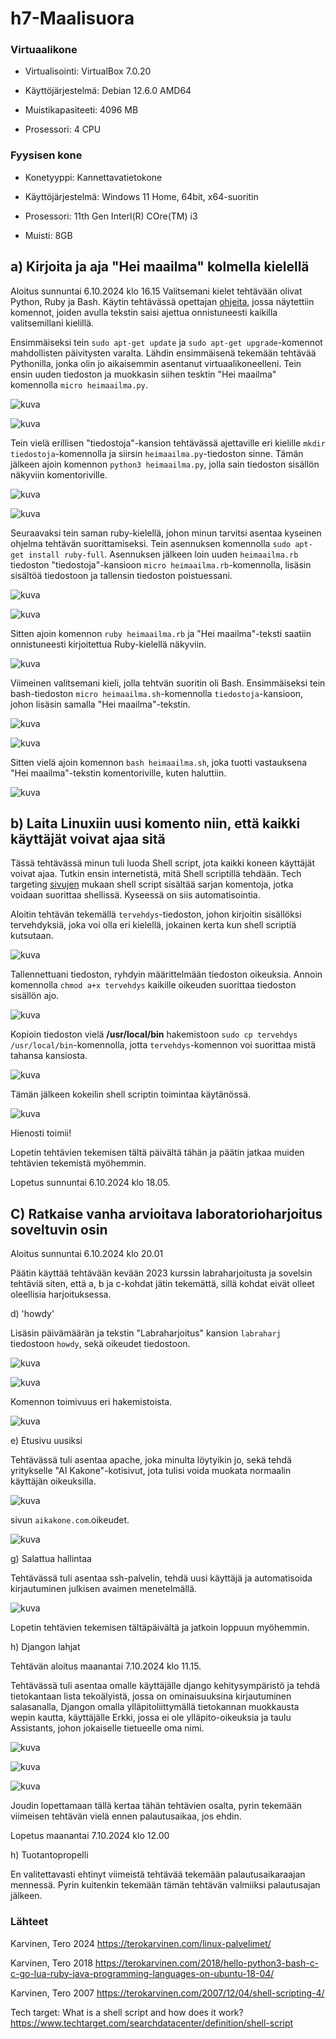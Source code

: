 # h7-Maalisuora

### Virtuaalikone

- Virtualisointi: VirtualBox 7.0.20

- Käyttöjärjestelmä: Debian 12.6.0 AMD64

- Muistikapasiteeti: 4096 MB

- Prosessori: 4 CPU

### Fyysisen kone

- Konetyyppi: Kannettavatietokone

- Käyttöjärjestelmä: Windows 11 Home, 64bit, x64-suoritin

- Prosessori: 11th Gen Interl(R) COre(TM) i3

- Muisti: 8GB

## a) Kirjoita ja aja "Hei maailma" kolmella kielellä

Aloitus sunnuntai 6.10.2024 klo 16.15
Valitsemani kielet tehtävään olivat Python, Ruby ja Bash. Käytin tehtävässä opettajan [ohjeita](https://terokarvinen.com/2018/hello-python3-bash-c-c-go-lua-ruby-java-programming-languages-on-ubuntu-18-04/), jossa näytettiin komennot, joiden avulla tekstin saisi ajettua onnistuneesti kaikilla valitsemillani kielillä.

Ensimmäiseksi tein `sudo apt-get update` ja `sudo apt-get upgrade`-komennot mahdollisten päivitysten varalta. Lähdin ensimmäisenä tekemään tehtävää Pythonilla, jonka olin jo aikaisemmin asentanut virtuaalikoneelleni. Tein ensin uuden tiedoston ja muokkasin siihen tesktin "Hei maailma" komennolla `micro heimaailma.py`.

![kuva](https://github.com/user-attachments/assets/b92c0205-9f24-42b3-9f69-0adc49e1473c)

![kuva](https://github.com/user-attachments/assets/6c6a5c51-7db8-4b3e-8959-2c78971909ef)

Tein vielä erillisen "tiedostoja"-kansion tehtävässä ajettaville eri kielille `mkdir tiedostoja`-komennolla ja siirsin `heimaailma.py`-tiedoston sinne. Tämän jälkeen ajoin komennon `python3 heimaailma.py`, jolla sain tiedoston sisällön näkyviin komentoriville.

![kuva](https://github.com/user-attachments/assets/a9e0b837-10fa-4e27-bc28-f4168c3b7aa1)

![kuva](https://github.com/user-attachments/assets/49741b03-5cba-4440-add5-917c147537fd)

Seuraavaksi tein saman ruby-kielellä, johon minun tarvitsi asentaa kyseinen ohjelma tehtävän suorittamiseksi. Tein asennuksen komennolla `sudo apt-get install ruby-full`. Asennuksen jälkeen loin uuden `heimaailma.rb` tiedoston "tiedostoja"-kansioon `micro heimaailma.rb`-komennolla, lisäsin sisältöä tiedostoon ja tallensin tiedoston poistuessani. 

![kuva](https://github.com/user-attachments/assets/517ec3ea-1b2c-4cf8-ad28-d6ceb8e596ba)

![kuva](https://github.com/user-attachments/assets/5f68f591-e28d-4fd6-89b9-a8ed85b00f68)

Sitten ajoin komennon `ruby heimaailma.rb` ja "Hei maailma"-teksti saatiin onnistuneesti kirjoitettua Ruby-kielellä näkyviin.

![kuva](https://github.com/user-attachments/assets/ca433238-03cc-4449-8cbe-ee30dda77873)

Viimeinen valitsemani kieli, jolla tehtvän suoritin oli Bash. Ensimmäiseksi tein bash-tiedoston `micro heimaailma.sh`-komennolla `tiedostoja`-kansioon, johon lisäsin samalla "Hei maailma"-tekstin.

![kuva](https://github.com/user-attachments/assets/c5b30349-64c9-498a-be45-e5735c8f7cac)

![kuva](https://github.com/user-attachments/assets/534795d2-2c1f-4aa6-8aa5-1103b7af8797)

Sitten vielä ajoin komennon `bash heimaailma.sh`, joka tuotti vastauksena "Hei maailma"-tekstin komentoriville, kuten haluttiin.

![kuva](https://github.com/user-attachments/assets/0063765c-d7c8-4dbc-979a-fb6c26028458)

## b) Laita Linuxiin uusi komento niin, että kaikki käyttäjät voivat ajaa sitä

Tässä tehtävässä minun tuli luoda Shell script, jota kaikki koneen käyttäjät voivat ajaa. Tutkin ensin internetistä, mitä Shell scriptillä tehdään. Tech targeting [sivujen](https://www.techtarget.com/searchdatacenter/definition/shell-script) mukaan shell script sisältää sarjan komentoja, jotka voidaan suorittaa shellissä. Kyseessä on siis automatisointia.

Aloitin tehtävän tekemällä `tervehdys`-tiedoston, johon kirjoitin sisällöksi tervehdyksiä, joka voi olla eri kielellä, jokainen kerta kun shell scriptiä kutsutaan.

![kuva](https://github.com/user-attachments/assets/5db8897a-d0a9-4ba1-bc4c-84c1c80d12c1)


Tallennettuani tiedoston, ryhdyin määrittelmään tiedoston oikeuksia. Annoin komennolla `chmod a+x tervehdys` kaikille oikeuden suorittaa tiedoston sisällön ajo.

![kuva](https://github.com/user-attachments/assets/289129f8-36fe-44b5-8c9e-d9b1c481c175)

Kopioin tiedoston vielä **/usr/local/bin** hakemistoon `sudo cp tervehdys /usr/local/bin`-komennolla, jotta `tervehdys`-komennon voi suorittaa mistä tahansa kansiosta.

![kuva](https://github.com/user-attachments/assets/c12e4cdf-da31-488b-bbde-4e9778fa4ae6)

Tämän jälkeen kokeilin shell scriptin toimintaa käytänössä.

![kuva](https://github.com/user-attachments/assets/b4b92272-db70-4817-a653-d336e60a6240)

Hienosti toimii!

Lopetin tehtävien tekemisen tältä päivältä tähän ja päätin jatkaa muiden tehtävien tekemistä myöhemmin.

Lopetus sunnuntai 6.10.2024 klo 18.05.

## C) Ratkaise vanha arvioitava laboratorioharjoitus soveltuvin osin

Aloitus sunnuntai 6.10.2024 klo 20.01

Päätin käyttää tehtävään kevään 2023 kurssin labraharjoitusta ja sovelsin tehtäviä siten, että a, b ja c-kohdat jätin tekemättä, sillä kohdat eivät olleet oleellisia harjoituksessa.

d) 'howdy'

Lisäsin päivämäärän ja tekstin "Labraharjoitus" kansion `labraharj` tiedostoon `howdy`, sekä oikeudet tiedostoon.

![kuva](https://github.com/user-attachments/assets/56bae571-5822-4073-a826-f23caca20dd8)


![kuva](https://github.com/user-attachments/assets/8a741f00-7eb8-4f00-9255-a2295678eb5a)

Komennon toimivuus eri hakemistoista.

![kuva](https://github.com/user-attachments/assets/c0d51acd-6727-4d7f-aa8b-e76878394838)

e) Etusivu uusiksi

Tehtävässä tuli asentaa apache, joka minulta löytyikin jo, sekä tehdä yritykselle "AI Kakone"-kotisivut, jota tulisi voida muokata normaalin käyttäjän oikeuksilla.

![kuva](https://github.com/user-attachments/assets/1af05f26-da98-4703-9edc-23f0a968a03f)

sivun `aikakone.com`.oikeudet.

![kuva](https://github.com/user-attachments/assets/439a0455-b11e-488a-af1f-e020de454866)

g) Salattua hallintaa

Tehtävässä tuli asentaa ssh-palvelin, tehdä uusi käyttäjä ja automatisoida kirjautuminen julkisen avaimen menetelmällä.

![kuva](https://github.com/user-attachments/assets/ae24ef95-f3fd-4dbe-85f4-7b2cf48673f3)

Lopetin tehtävien tekemisen tältäpäivältä ja jatkoin loppuun myöhemmin.

h) Djangon lahjat

Tehtävän aloitus maanantai 7.10.2024 klo 11.15.

Tehtävässä tuli asentaa omalle käyttäjälle django kehitysympäristö ja tehdä tietokantaan lista tekoälyistä, jossa on ominaisuuksina kirjautuminen salasanalla, Djangon omalla ylläpitoliittymällä tietokannan muokkausta wepin kautta, käyttäjälle Erkki, jossa ei ole ylläpito-oikeuksia ja taulu Assistants, johon jokaiselle tietueelle oma nimi.

![kuva](https://github.com/user-attachments/assets/56fba35d-bba4-48ea-b7a2-3b3ed4338d9f)

![kuva](https://github.com/user-attachments/assets/1890b233-d98e-404f-b7df-195f8b4a8c88)

![kuva](https://github.com/user-attachments/assets/2cad81de-7171-45a3-9361-29d70e0a661b)

Joudin lopettamaan tällä kertaa tähän tehtävien osalta, pyrin tekemään viimeisen tehtävän vielä ennen palautusaikaa, jos ehdin.

Lopetus maanantai 7.10.2024 klo 12.00

h) Tuotantopropelli

En valitettavasti ehtinyt viimeistä tehtävää tekemään palautusaikaraajan mennessä. Pyrin kuitenkin tekemään tämän tehtävän valmiiksi palautusajan jälkeen.

### Lähteet

Karvinen, Tero 2024 https://terokarvinen.com/linux-palvelimet/

Karvinen, Tero 2018 https://terokarvinen.com/2018/hello-python3-bash-c-c-go-lua-ruby-java-programming-languages-on-ubuntu-18-04/

Karvinen, Tero 2007 https://terokarvinen.com/2007/12/04/shell-scripting-4/

Tech target: What is a shell script and how does it work? https://www.techtarget.com/searchdatacenter/definition/shell-script
